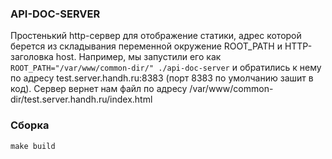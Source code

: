 ### API-DOC-SERVER
Простенький http-сервер для отображение статики, адрес которой берется из складывания переменной окружение ROOT_PATH
и HTTP-заголовка host.
Например, мы запустили его как ```ROOT_PATH="/var/www/common-dir/" ./api-doc-server``` и обратились к нему
по адресу test.server.handh.ru:8383 (порт 8383 по умолчанию зашит в код).
Сервер вернет нам файл по адресу /var/www/common-dir/test.server.handh.ru/index.html

### Сборка
```
make build
```
